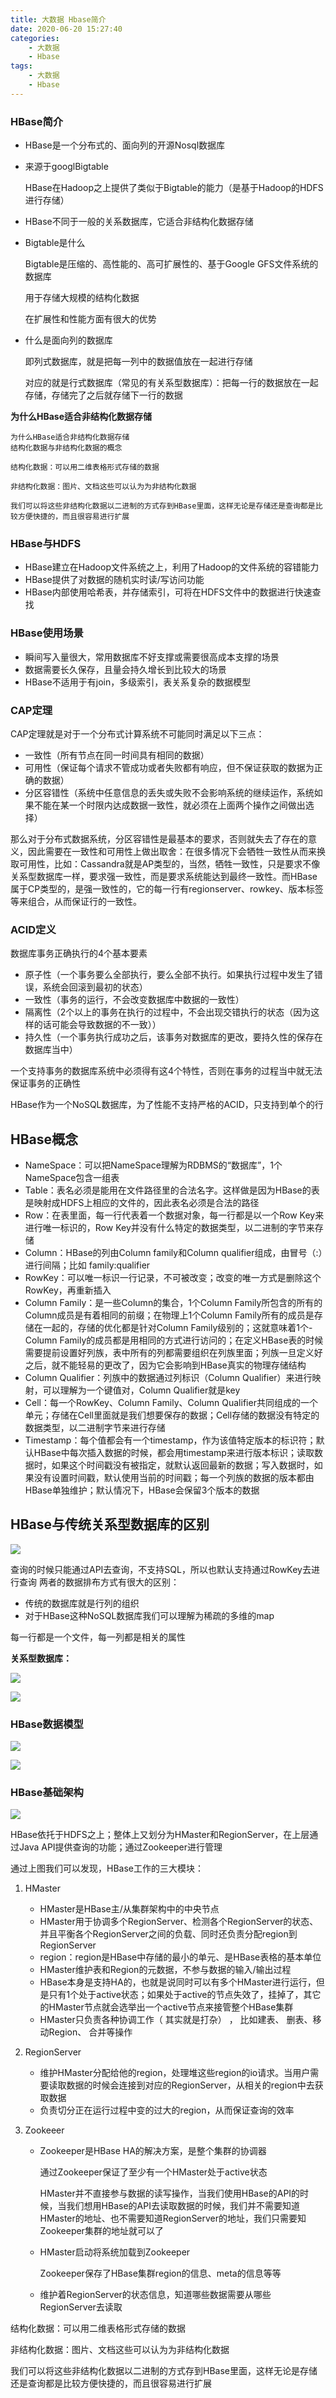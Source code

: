 ```yaml
---
title: 大数据 Hbase简介
date: 2020-06-20 15:27:40
categories:
    - 大数据
    - Hbase
tags:
    - 大数据
    - Hbase
---
```


### HBase简介

- HBase是一个分布式的、面向列的开源Nosql数据库

- 来源于googlBigtable

  HBase在Hadoop之上提供了类似于Bigtable的能力（是基于Hadoop的HDFS进行存储）

- HBase不同于一般的关系数据库，它适合非结构化数据存储

- Bigtable是什么

  Bigtable是压缩的、高性能的、高可扩展性的、基于Google GFS文件系统的数据库

  用于存储大规模的结构化数据

  在扩展性和性能方面有很大的优势

- 什么是面向列的数据库

  即列式数据库，就是把每一列中的数据值放在一起进行存储

  对应的就是行式数据库（常见的有关系型数据库）：把每一行的数据放在一起存储，存储完了之后就存储下一行的数据

**为什么HBase适合非结构化数据存储**

```
为什么HBase适合非结构化数据存储
结构化数据与非结构化数据的概念

结构化数据：可以用二维表格形式存储的数据

非结构化数据：图片、文档这些可以认为为非结构化数据

我们可以将这些非结构化数据以二进制的方式存到HBase里面，这样无论是存储还是查询都是比较方便快捷的，而且很容易进行扩展
```

### HBase与HDFS

- HBase建立在Hadoop文件系统之上，利用了Hadoop的文件系统的容错能力
- HBase提供了对数据的随机实时读/写访问功能
- HBase内部使用哈希表，并存储索引，可将在HDFS文件中的数据进行快速查找

### HBase使用场景

- 瞬间写入量很大，常用数据库不好支撑或需要很高成本支撑的场景
- 数据需要长久保存，且量会持久增长到比较大的场景
- HBase不适用于有join，多级索引，表关系复杂的数据模型

### CAP定理

CAP定理就是对于一个分布式计算系统不可能同时满足以下三点：

- 一致性（所有节点在同一时间具有相同的数据）
- 可用性（保证每个请求不管成功或者失败都有响应，但不保证获取的数据为正确的数据）
- 分区容错性（系统中任意信息的丢失或失败不会影响系统的继续运作，系统如果不能在某一个时限内达成数据一致性，就必须在上面两个操作之间做出选择）

那么对于分布式数据系统，分区容错性是最基本的要求，否则就失去了存在的意义，因此需要在一致性和可用性上做出取舍：在很多情况下会牺牲一致性从而来换取可用性，比如：Cassandra就是AP类型的，当然，牺牲一致性，只是要求不像关系型数据库一样，要求强一致性，而是要求系统能达到最终一致性。而HBase属于CP类型的，是强一致性的，它的每一行有regionserver、rowkey、版本标签等来组合，从而保证行的一致性。

### ACID定义

数据库事务正确执行的4个基本要素

- 原子性（一个事务要么全部执行，要么全部不执行。如果执行过程中发生了错误，系统会回滚到最初的状态）
- 一致性（事务的运行，不会改变数据库中数据的一致性）
- 隔离性（2个以上的事务在执行的过程中，不会出现交错执行的状态（因为这样的话可能会导致数据的不一致））
- 持久性（一个事务执行成功之后，该事务对数据库的更改，要持久性的保存在数据库当中）

一个支持事务的数据库系统中必须得有这4个特性，否则在事务的过程当中就无法保证事务的正确性

HBase作为一个NoSQL数据库，为了性能不支持严格的ACID，只支持到单个的行

## HBase概念

- NameSpace：可以把NameSpace理解为RDBMS的“数据库”，1个NameSpace包含一组表
- Table：表名必须是能用在文件路径里的合法名字。这样做是因为HBase的表是映射成HDFS上相应的文件的，因此表名必须是合法的路径
- Row：在表里面，每一行代表着一个数据对象，每一行都是以一个Row Key来进行唯一标识的，Row Key并没有什么特定的数据类型，以二进制的字节来存储
- Column：HBase的列由Column family和Column qualifier组成，由冒号（:）进行间隔；比如 family:qualifier
- RowKey：可以唯一标识一行记录，不可被改变；改变的唯一方式是删除这个RowKey，再重新插入
- Column Family：是一些Column的集合，1个Column Family所包含的所有的Column成员是有着相同的前缀；在物理上1个Column Family所有的成员是存储在一起的，存储的优化都是针对Column Family级别的；这就意味着1个- Column Family的成员都是用相同的方式进行访问的；在定义HBase表的时候需要提前设置好列族，表中所有的列都需要组织在列族里面；列族一旦定义好之后，就不能轻易的更改了，因为它会影响到HBase真实的物理存储结构
- Column Qualifier：列族中的数据通过列标识（Column Qualifier）来进行映射，可以理解为一个键值对，Column Qualifier就是key
- Cell：每一个RowKey、Column Family、Column Qualifier共同组成的一个单元；存储在Cell里面就是我们想要保存的数据；Cell存储的数据没有特定的数据类型，以二进制字节来进行存储
- Timestamp：每个值都会有一个timestamp，作为该值特定版本的标识符；默认HBase中每次插入数据的时候，都会用timestamp来进行版本标识；读取数据时，如果这个时间戳没有被指定，就默认返回最新的数据；写入数据时，如果没有设置时间戳，默认使用当前的时间戳；每一个列族的数据的版本都由HBase单独维护；默认情况下，HBase会保留3个版本的数据

## HBase与传统关系型数据库的区别

![](//tva3.sinaimg.cn/large/d479ba17ly1gfyuhy9bvkj21970mhk2n.jpg)

查询的时候只能通过API去查询，不支持SQL，所以也默认支持通过RowKey去进行查询
两者的数据排布方式有很大的区别：

- 传统的数据库就是行列的组织
- 对于HBase这种NoSQL数据库我们可以理解为稀疏的多维的map

每一行都是一个文件，每一列都是相关的属性

**关系型数据库：**

![](//tvax1.sinaimg.cn/large/d479ba17ly1gfyuj0d0lvj21am0kk7cj.jpg)

![](//tva1.sinaimg.cn/large/d479ba17ly1gfyujvakg6j21at0mm12h.jpg)

### HBase数据模型



![](//tvax1.sinaimg.cn/large/d479ba17ly1gfyuldxw1bj20s40obtg4.jpg)

![](//tva1.sinaimg.cn/large/d479ba17ly1gfyultxh5cj213h0npgu0.jpg)

### HBase基础架构

![](//tvax2.sinaimg.cn/large/d479ba17ly1gfyutv9p8sj20pu0f7n1e.jpg)

HBase依托于HDFS之上；整体上又划分为HMaster和RegionServer，在上层通过Java API提供查询的功能；通过Zookeeper进行管理

通过上图我们可以发现，HBase工作的三大模块：

1. HMaster

   - HMaster是HBase主/从集群架构中的中央节点
   - HMaster用于协调多个RegionServer、检测各个RegionServer的状态、并且平衡各个RegionServer之间的负载、同时还负责分配region到RegionServer
   - region：region是HBase中存储的最小的单元、是HBase表格的基本单位
   - HMaster维护表和Region的元数据，不参与数据的输入/输出过程
   - HBase本身是支持HA的，也就是说同时可以有多个HMaster进行运行，但是只有1个处于active状态；如果处于active的节点失效了，挂掉了，其它的HMaster节点就会选举出一个active节点来接管整个HBase集群
   - HMaster只负责各种协调工作（ 其实就是打杂） ， 比如建表、 删表、移动Region、 合并等操作 

2. RegionServer

   - 维护HMaster分配给他的region，处理堆这些region的io请求。当用户需要读取数据的时候会连接到对应的RegionServer，从相关的region中去获取数据
   - 负责切分正在运行过程中变的过大的region，从而保证查询的效率

3. Zookeeer

   - Zookeeper是HBase HA的解决方案，是整个集群的协调器

     通过Zookeeper保证了至少有一个HMaster处于active状态

     HMaster并不直接参与数据的读写操作，当我们使用HBase的API的时候，当我们想用HBase的API去读取数据的时候，我们并不需要知道HMaster的地址、也不需要知道RegionServer的地址，我们只需要知Zookeeper集群的地址就可以了

   - HMaster启动将系统加载到Zookeeper

     Zookeeper保存了HBase集群region的信息、meta的信息等等

   - 维护着RegionServer的状态信息，知道哪些数据需要从哪些RegionServer去读取

结构化数据：可以用二维表格形式存储的数据

非结构化数据：图片、文档这些可以认为为非结构化数据

我们可以将这些非结构化数据以二进制的方式存到HBase里面，这样无论是存储还是查询都是比较方便快捷的，而且很容易进行扩展